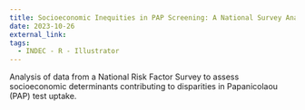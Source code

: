 ```yaml
---
title: Socioeconomic Inequities in PAP Screening: A National Survey Analysis
date: 2023-10-26
external_link: 
tags:
  - INDEC - R - Illustrator
---
```


Analysis of data from a National Risk Factor Survey to assess socioeconomic determinants contributing to disparities in Papanicolaou (PAP) test uptake.

<!--more-->
